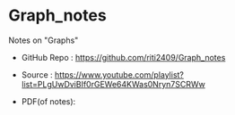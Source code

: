 # Graph_notes
Notes on "Graphs"

- GitHub Repo : https://github.com/riti2409/Graph_notes

- Source : https://www.youtube.com/playlist?list=PLgUwDviBIf0rGEWe64KWas0Nryn7SCRWw

- PDF(of notes): 
